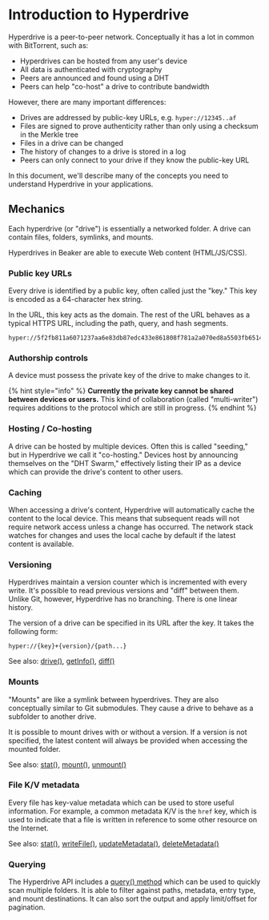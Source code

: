 # Introduction to Hyperdrive

Hyperdrive is a peer-to-peer network. Conceptually it has a lot in common with BitTorrent, such as:

* Hyperdrives can be hosted from any user's device
* All data is authenticated with cryptography
* Peers are announced and found using a DHT
* Peers can help "co-host" a drive to contribute bandwidth

However, there are many important differences:

* Drives are addressed by public-key URLs, e.g. `hyper://12345..af`
* Files are signed to prove authenticity rather than only using a checksum in the Merkle tree
* Files in a drive can be changed
* The history of changes to a drive is stored in a log
* Peers can only connect to your drive if they know the public-key URL

In this document, we'll describe many of the concepts you need to understand Hyperdrive in your applications.

## Mechanics

Each hyperdrive \(or "drive"\) is essentially a networked folder. A drive can contain files, folders, symlinks, and mounts.

Hyperdrives in Beaker are able to execute Web content \(HTML/JS/CSS\).

### Public key URLs

Every drive is identified by a public key, often called just the "key." This key is encoded as a 64-character hex string.

In the URL, this key acts as the domain. The rest of the URL behaves as a typical HTTPS URL, including the path, query, and hash segments.

```text
hyper://5f2fb811a6071237aa6e83db87edc433e861808f781a2a070ed8a5503fb6514e/
```

### Authorship controls

A device must possess the private key of the drive to make changes to it.

{% hint style="info" %}
**Currently the private key cannot be shared between devices or users.** This kind of collaboration \(called "multi-writer"\) requires additions to the protocol which are still in progress.
{% endhint %}

### Hosting / Co-hosting

A drive can be hosted by multiple devices. Often this is called "seeding," but in Hyperdrive we call it "co-hosting." Devices host by announcing themselves on the "DHT Swarm," effectively listing their IP as a device which can provide the drive's content to other users.

### Caching

When accessing a drive's content, Hyperdrive will automatically cache the content to the local device. This means that subsequent reads will not require network access unless a change has occurred. The network stack watches for changes and uses the local cache by default if the latest content is available.

### Versioning

Hyperdrives maintain a version counter which is incremented with every write. It's possible to read previous versions and "diff" between them. Unlike Git, however, Hyperdrive has no branching. There is one linear history.

The version of a drive can be specified in its URL after the key. It takes the following form:

```text
hyper://{key}+{version}/{path...}
```

See also: [drive\(\)](../apis/beaker-hyperdrive.md#beaker-hyperdrive-drive-url), [getInfo\(\)](../apis/beaker-hyperdrive.md#beaker-hyperdrive-getinfo-url-opts), [diff\(\)](../apis/beaker-hyperdrive.md#beaker-hyperdrive-diff-url-other-prefix-opts)

### Mounts

"Mounts" are like a symlink between hyperdrives. They are also conceptually similar to Git submodules. They cause a drive to behave as a subfolder to another drive.

It is possible to mount drives with or without a version. If a version is not specified, the latest content will always be provided when accessing the mounted folder.

See also: [stat\(\)](../apis/beaker-hyperdrive.md#beaker-hyperdrive-stat-url-opts), [mount\(\)](../apis/beaker-hyperdrive.md#beaker-hyperdrive-mount-url-mount-opts), [unmount\(\)](../apis/beaker-hyperdrive.md#beaker-hyperdrive-unmount-url-opts)

### File K/V metadata

Every file has key-value metadata which can be used to store useful information. For example, a common metadata K/V is the `href` key, which is used to indicate that a file is written in reference to some other resource on the Internet.

See also: [stat\(\)](../apis/beaker-hyperdrive.md#beaker-hyperdrive-stat-url-opts), [writeFile\(\)](../apis/beaker-hyperdrive.md#beaker-hyperdrive-writefile-url-data-opts), [updateMetadata\(\)](../apis/beaker-hyperdrive.md#beaker-hyperdrive-updatemetadata-url-metadata-opts), [deleteMetadata\(\)](../apis/beaker-hyperdrive.md#beaker-hyperdrive-deletemetadata-url-keys-opts)

### Querying

The Hyperdrive API includes a [query\(\) method](../apis/beaker-hyperdrive.md#beaker-hyperdrive-query-query) which can be used to quickly scan multiple folders. It is able to filter against paths, metadata, entry type, and mount destinations. It can also sort the output and apply limit/offset for pagination.

